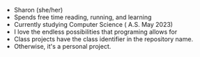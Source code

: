 - Sharon (she/her)
- Spends free time reading, running, and learning
- Currently studying Computer Science ( A.S. May 2023)
- I love the endless possibilities that programing allows for
- Class projects have the class identifier in the repository name. 
- Otherwise, it's a personal project.
